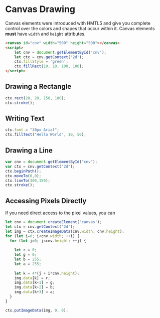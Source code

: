 

# Canvas Drawing


Canvas elements were introduced with HMTL5 and give you complete control over the colors and shapes that occur within it. Canvas elements **must** have `width` and `height` attributes.


```html
<canvas id="cnv" width="500" height="500"></canvas>
<script>
    let cnv = document.getElementById('cnv');
    let ctx = cnv.getContext('2d');
    ctx.fillStyle = 'green';
    ctx.fillRect(10, 10, 100, 100);
</script>
```

## Drawing a Rectangle


```javascript
ctx.rect(20, 20, 150, 100);
ctx.stroke();
```

## Writing Text

```javascript
ctx.font = "30px Arial";
ctx.fillText("Hello World", 10, 50);
```


## Drawing a Line

```javascript
var cnv = document.getElementById("cnv");
var ctx = cnv.getContext("2d");
ctx.beginPath();
ctx.moveTo(0,0);
ctx.lineTo(300,150);
ctx.stroke();
```

## Accessing Pixels Directly

If you need direct access to the pixel values, you can 

```javascript
let cnv = document.createElement('canvas');
let ctx = cnv.getContext('2d');
let img = ctx.createImageData(cnv.width, cnv.height);
for (let i=0; i<cnv.width; ++i) {
  for (let j=0; j<cnv.height; ++j) {
    
    let r = 0;
    let g = 0;
    let b = 255;
    let a = 255;
    
    let k = 4*(j + i*cnv.height);
    img.data[k] = r;
    img.data[k+1] = g;
    img.data[k+2] = b;
    img.data[k+3] = a;
  }
}

ctx.putImageData(img, 0, 0);
```




